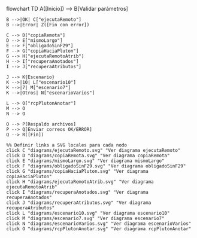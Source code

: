 flowchart TD
    A([Inicio]) --> B[Validar parámetros]

    B -->|OK| C["ejecutaRemoto"]
    B -->|Error| Z([Fin con error])

    C --> D["copiaRemota"]
    D --> E["mismoLargo"]
    E --> F["obligadoSinF29"]
    F --> G["copiaHaciaPluton"]
    G --> H["ejecutaRemotoAtrib"]
    H --> I["recuperaAnotados"]
    I --> J["recuperaAtributos"]

    J --> K{Escenario}
    K -->|10| L["escenario10"]
    K -->|7| M["escenario7"]
    K -->|Otros| N["escenarioVarios"]

    L --> O["rcpPlutonAnotar"]
    M --> O
    N --> O

    O --> P[Respaldo archivos]
    P --> Q[Enviar correos OK/ERROR]
    Q --> R([Fin])

    %% Definir links a SVG locales para cada nodo
    click C "diagrams/ejecutaRemoto.svg" "Ver diagrama ejecutaRemoto"
    click D "diagrams/copiaRemota.svg" "Ver diagrama copiaRemota"
    click E "diagrams/mismoLargo.svg" "Ver diagrama mismoLargo"
    click F "diagrams/obligadoSinF29.svg" "Ver diagrama obligadoSinF29"
    click G "diagrams/copiaHaciaPluton.svg" "Ver diagrama copiaHaciaPluton"
    click H "diagrams/ejecutaRemotoAtrib.svg" "Ver diagrama ejecutaRemotoAtrib"
    click I "diagrams/recuperaAnotados.svg" "Ver diagrama recuperaAnotados"
    click J "diagrams/recuperaAtributos.svg" "Ver diagrama recuperaAtributos"
    click L "diagrams/escenario10.svg" "Ver diagrama escenario10"
    click M "diagrams/escenario7.svg" "Ver diagrama escenario7"
    click N "diagrams/escenarioVarios.svg" "Ver diagrama escenarioVarios"
    click O "diagrams/rcpPlutonAnotar.svg" "Ver diagrama rcpPlutonAnotar"

